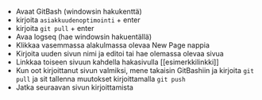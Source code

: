 - Avaat GitBash (windowsin hakukenttä)
- kirjoita `asiakkuudenoptimointi` + enter
- kirjoita `git pull` + enter
- Avaa logseq (hae windowsin hakuentällä)
- Klikkaa vasemmassa alakulmassa olevaa New Page nappia
- Kirjoita uuden sivun nimi ja editoi tai hae olemassa olevaa sivua
- Linkkaa toiseen sivuun kahdella hakasivulla [[esimerkkilinkki]]
- Kun oot kirjoittanut sivun valmiksi, mene takaisin GitBashiin ja kirjoita `git pull` ja sit tallenna muutokset kirjoittamalla `git push`
- Jatka seuraavan sivun kirjoittamista